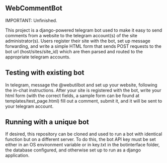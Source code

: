## WebCommentBot

IMPORTANT: Unfinished.

This project is a django-powered telegram bot used to make it easy to
send comments from a website to the telegram account(s) of the site
administrator(s). Users register their site with the bot, set up message
forwarding, and write a simple HTML form that sends POST requests to the
bot url (host/sites/site_id) which are then parsed and routed to the
appropriate telegram accounts.



## Testing with existing bot

In telegram, message the @webutilbot and set up your website, following
the in-chat instructions. After your site is registered with the bot,
write your html form (with the correct fields, a sample form can be
found at templates/test_page.html) fill out a comment, submit it, and
it will be sent to your telegram account.

## Running with a unique bot

If desired, this repository can be cloned and used to run a bot with
identical function but on a different server. To do this, the bot
API key must be set either in an OS environment variable or in
key.txt in the botinterface folder, the database configured, and
otherwise set up to run as a django application.